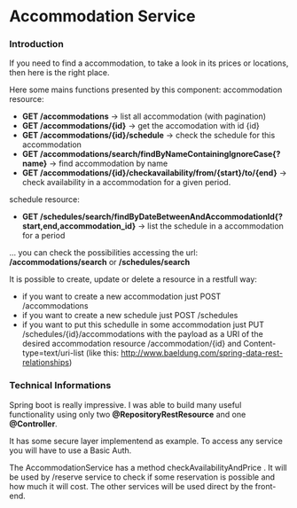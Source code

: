 # Accommodation Service

### Introduction
If you need to find a accommodation, to take a look in its prices or locations, then here is the right place.

Here some mains functions presented by this component:
accommodation resource:
 * **GET  /accommodations**  -> list all accommodation (with pagination)
 * **GET /accommodations/{id}**  ->  get the accomodation with id {id}
 * **GET /accommodations/{id}/schedule** -> check the schedule for this accommodation
 * **GET /accommodations/search/findByNameContainingIgnoreCase{?name}** -> find accommodation by name
 * **GET /accommodations/{id}/checkavailability/from/{start}/to/{end}** -> check availability in a accommodation for a given period.
 
schedule resource:
 * **GET /schedules/search/findByDateBetweenAndAccommodationId{?start,end,accommodation_id}** -> list the schedule in a accommodation for a period
 
... you can check the possibilities accessing the url: **/accommodations/search** or **/schedules/search**
 
It is possible to create, update or delete a resource in a restfull way: 
* if you want to create a new accommodation just POST /accommodations
* if you want to create a new schedule just POST /schedules
* if you want to put this schedulle in some accommodation just PUT /schedules/{id}/accommodations with the payload as a URI of the desired accommodation resource /accommodation/{id} and Content-type=text/uri-list (like this: http://www.baeldung.com/spring-data-rest-relationships)
 
 
### Technical Informations 
  
Spring boot is really impressive. I was able to build many useful functionality using only two **@RepositoryRestResource** and one **@Controller**.
 
It has some secure layer implementend as example. To access any service you will have to use a Basic Auth.

The AccommodationService has a method checkAvailabilityAndPrice . It will be used by /reserve service to check if some reservation is possible and how much it will cost. The other services will be used direct by the front-end.

